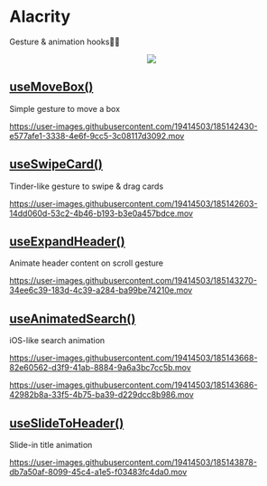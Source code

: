 

# Alacrity
Gesture &amp; animation hooks🙈🙉

<p align="center">
  <img src="https://user-images.githubusercontent.com/19414503/176541344-56609c1a-1c44-4abc-8c8c-dd2b7042eab5.png" />
</p>

## [useMoveBox()](/src/hooks/useMoveBox.ts)
Simple gesture to move a box

https://user-images.githubusercontent.com/19414503/185142430-e577afe1-3338-4e6f-9cc5-3c08117d3092.mov

## [useSwipeCard()](/src/hooks/useSwipeCard.ts)
Tinder-like gesture to swipe & drag cards

https://user-images.githubusercontent.com/19414503/185142603-14dd060d-53c2-4b46-b193-b3e0a457bdce.mov

## [useExpandHeader()](/src/hooks/useExpandHeader.ts)
Animate header content on scroll gesture

https://user-images.githubusercontent.com/19414503/185143270-34ee6c39-183d-4c39-a284-ba99be74210e.mov

## [useAnimatedSearch()](/src/hooks/useAnimatedSearch.ts)
iOS-like search animation

https://user-images.githubusercontent.com/19414503/185143668-82e60562-d3f9-41ab-8884-9a6a3bc7cc5b.mov

https://user-images.githubusercontent.com/19414503/185143686-42982b8a-33f5-4b75-ba39-d229dcc8b986.mov

## [useSlideToHeader()](/src/hooks/useSlideToHeader.ts)
Slide-in title animation

https://user-images.githubusercontent.com/19414503/185143878-db7a50af-8099-45c4-a1e5-f03483fc4da0.mov


